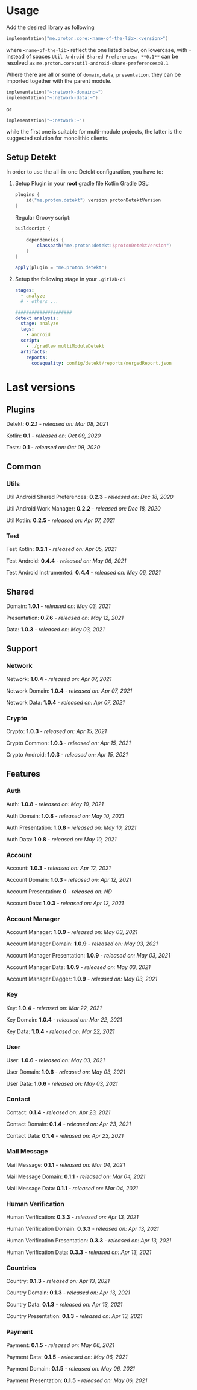 # Usage
Add the desired library as following
```kotlin
implementation("me.proton.core:<name-of-the-lib>:<version>")
```
where `<name-of-the-lib>` reflect the one listed below, on lowercase, with `-` instead of spaces
`Util Android Shared Preferences: **0.1**` can be resolved as `me.proton.core:util-android-share-preferences:0.1`

Where there are all or some of `domain`, `data`, `presentation`, they can be imported together with the parent module.
```kotlin
implementation("~:network-domain:~")
implementation("~:network-data:~")
```
or
```kotlin
implementation("~:network:~")
```
while the first one is suitable for multi-module projects, the latter is the suggested solution for monolithic clients.

## Setup Detekt
In order to use the all-in-one Detekt configuration, you have to:

1. Setup Plugin in your **root** gradle file
    Kotlin Gradle DSL:
    ```kotlin
    plugins {
        id("me.proton.detekt") version protonDetektVersion
    }
    ```
    Regular Groovy script:
    ```groovy
    buildscript {
      
        dependencies {
            classpath("me.proton:detekt:$protonDetektVersion")
        }
    }
    
    apply(plugin = "me.proton.detekt")
    ```
    
2. Setup the following stage in your `.gitlab-ci`

    ```yaml
    stages:
      - analyze
      # - others ...
    
    #####################
    detekt analysis:
      stage: analyze
      tags:
        - android
      script:
        - ./gradlew multiModuleDetekt
      artifacts:
        reports:
          codequality: config/detekt/reports/mergedReport.json
    ```

    


# Last versions

## Plugins

Detekt: **0.2.1** - _released on: Mar 08, 2021_

Kotlin: **0.1** - _released on: Oct 09, 2020_

Tests: **0.1** - _released on: Oct 09, 2020_

## Common

### Utils

Util Android Shared Preferences: **0.2.3** - _released on: Dec 18, 2020_

Util Android Work Manager: **0.2.2** - _released on: Dec 18, 2020_

Util Kotlin: **0.2.5** - _released on: Apr 07, 2021_

### Test

Test Kotlin: **0.2.1** - _released on: Apr 05, 2021_

Test Android: **0.4.4** - _released on: May 06, 2021_

Test Android Instrumented: **0.4.4** - _released on: May 06, 2021_

## Shared

Domain: **1.0.1** - _released on: May 03, 2021_

Presentation: **0.7.6** - _released on: May 12, 2021_

Data: **1.0.3** - _released on: May 03, 2021_

## Support

### Network

Network: **1.0.4** - _released on: Apr 07, 2021_

Network Domain: **1.0.4** - _released on: Apr 07, 2021_

Network Data: **1.0.4** - _released on: Apr 07, 2021_

### Crypto

Crypto: **1.0.3** - _released on: Apr 15, 2021_

Crypto Common: **1.0.3** - _released on: Apr 15, 2021_

Crypto Android: **1.0.3** - _released on: Apr 15, 2021_

## Features

### Auth

Auth: **1.0.8** - _released on: May 10, 2021_

Auth Domain: **1.0.8** - _released on: May 10, 2021_

Auth Presentation: **1.0.8** - _released on: May 10, 2021_

Auth Data: **1.0.8** - _released on: May 10, 2021_

### Account

Account: **1.0.3** - _released on: Apr 12, 2021_

Account Domain: **1.0.3** - _released on: Apr 12, 2021_

Account Presentation: **0** - _released on: ND_

Account Data: **1.0.3** - _released on: Apr 12, 2021_


### Account Manager

Account Manager: **1.0.9** - _released on: May 03, 2021_

Account Manager Domain: **1.0.9** - _released on: May 03, 2021_

Account Manager Presentation: **1.0.9** - _released on: May 03, 2021_

Account Manager Data: **1.0.9** - _released on: May 03, 2021_

Account Manager Dagger: **1.0.9** - _released on: May 03, 2021_

### Key

Key: **1.0.4** - _released on: Mar 22, 2021_

Key Domain: **1.0.4** - _released on: Mar 22, 2021_

Key Data: **1.0.4** - _released on: Mar 22, 2021_

### User

User: **1.0.6** - _released on: May 03, 2021_

User Domain: **1.0.6** - _released on: May 03, 2021_

User Data: **1.0.6** - _released on: May 03, 2021_

### Contact

Contact: **0.1.4** - _released on: Apr 23, 2021_

Contact Domain: **0.1.4** - _released on: Apr 23, 2021_

Contact Data: **0.1.4** - _released on: Apr 23, 2021_

### Mail Message

Mail Message: **0.1.1** - _released on: Mar 04, 2021_

Mail Message Domain: **0.1.1** - _released on: Mar 04, 2021_

Mail Message Data: **0.1.1** - _released on: Mar 04, 2021_

### Human Verification

Human Verification: **0.3.3** - _released on: Apr 13, 2021_

Human Verification Domain: **0.3.3** - _released on: Apr 13, 2021_

Human Verification Presentation: **0.3.3** - _released on: Apr 13, 2021_

Human Verification Data: **0.3.3** - _released on: Apr 13, 2021_

### Countries

Country: **0.1.3** - _released on: Apr 13, 2021_

Country Domain: **0.1.3** - _released on: Apr 13, 2021_

Country Data: **0.1.3** - _released on: Apr 13, 2021_

Country Presentation: **0.1.3** - _released on: Apr 13, 2021_

### Payment

Payment: **0.1.5** - _released on: May 06, 2021_

Payment Data: **0.1.5** - _released on: May 06, 2021_

Payment Domain: **0.1.5** - _released on: May 06, 2021_

Payment Presentation: **0.1.5** - _released on: May 06, 2021_
